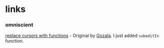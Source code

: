 # links

### omniscient

[replace cursors with functions](goo.gl/KNsHph) - Original by [Gozala](https://github.com/omniscientjs/omniscient/issues/89). I just added `subeditIn` function.
